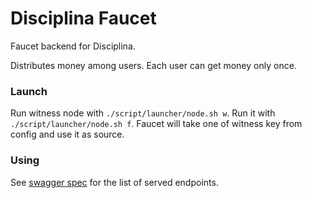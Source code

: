# Disciplina Faucet

Faucet backend for Disciplina.

Distributes money among users. Each user can get money only once.

### Launch

Run witness node with `./script/launcher/node.sh w`.
Run it with `./script/launcher/node.sh f`.
Faucet will take one of witness key from config and use it as source.

### Using

See [swagger spec](https://github.com/DisciplinaOU/disciplina/blob/master/specs/disciplina/faucet/api/faucet.yaml) for the list of served endpoints.
